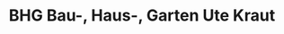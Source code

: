 ---
title: "BHG Bau-, Haus-, Garten Ute Kraut"
url: /lichtenberg-erzgeb/bhg-bau-haus-garten-ute-kraut/
shop: Baumarkt
---